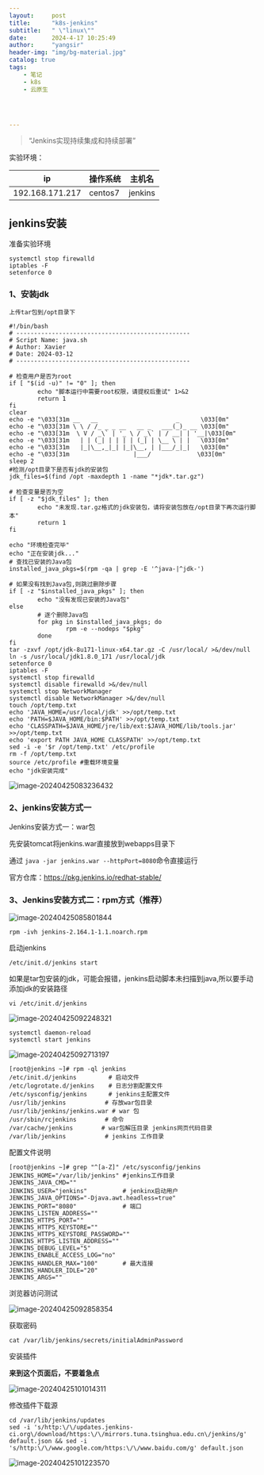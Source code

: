 ```yaml
---
layout:     post
title:      "k8s-jenkins"
subtitle:   " \"linux\""
date:       2024-4-17 10:25:49
author:     "yangsir"
header-img: "img/bg-material.jpg"
catalog: true
tags:
    - 笔记
    - k8s
    - 云原生




---
```


> “Jenkins实现持续集成和持续部署”


<p id = "build"></p>

实验环境：

| ip              | 操作系统 | 主机名  |
| --------------- | -------- | ------- |
| 192.168.171.217 | centos7  | jenkins |



## jenkins安装



准备实验环境

```
systemctl stop firewalld
iptables -F
setenforce 0
```

### 1、安装jdk

```shell
上传tar包到/opt目录下

#!/bin/bash
# -------------------------------------------------
# Script Name: java.sh
# Author: Xavier
# Date: 2024-03-12
# -------------------------------------------------

# 检查用户是否为root
if [ "$(id -u)" != "0" ]; then
        echo "脚本运行中需要root权限，请提权后重试" 1>&2
        return 1
fi
clear
echo -e "\033[31m __   __                      _      \033[0m"
echo -e "\033[31m \ \ / /_ _ _ __   __ _   ___(_)_ __ \033[0m"
echo -e "\033[31m  \ V / _\` | '_ \ / _\` | / __| | '__|\033[0m"
echo -e "\033[31m   | | (_| | | | | (_| | \__ \ | |   \033[0m"
echo -e "\033[31m   |_|\__,_|_| |_|\__, | |___/_|_|   \033[0m"
echo -e "\033[31m                  |___/             \033[0m"
sleep 2
#检测/opt目录下是否有jdk的安装包
jdk_files=$(find /opt -maxdepth 1 -name "*jdk*.tar.gz")

# 检查变量是否为空
if [ -z "$jdk_files" ]; then
        echo "未发现.tar.gz格式的jdk安装包，请将安装包放在/opt目录下再次运行脚本"
        return 1
fi

echo "环境检查完毕"
echo "正在安装jdk..."
# 查找已安装的Java包
installed_java_pkgs=$(rpm -qa | grep -E '^java-|^jdk-')

# 如果没有找到Java包,则跳过删除步骤
if [ -z "$installed_java_pkgs" ]; then
        echo "没有发现已安装的Java包"
else
        # 逐个删除Java包
        for pkg in $installed_java_pkgs; do
                rpm -e --nodeps "$pkg"
        done
fi
tar -zxvf /opt/jdk-8u171-linux-x64.tar.gz -C /usr/local/ >&/dev/null
ln -s /usr/local/jdk1.8.0_171 /usr/local/jdk
setenforce 0
iptables -F
systemctl stop firewalld
systemctl disable firewalld >&/dev/null
systemctl stop NetworkManager
systemctl disable NetworkManager >&/dev/null
touch /opt/temp.txt
echo 'JAVA_HOME=/usr/local/jdk' >>/opt/temp.txt
echo 'PATH=$JAVA_HOME/bin:$PATH' >>/opt/temp.txt
echo 'CLASSPATH=$JAVA_HOME/jre/lib/ext:$JAVA_HOME/lib/tools.jar' >>/opt/temp.txt
echo 'export PATH JAVA_HOME CLASSPATH' >>/opt/temp.txt
sed -i -e '$r /opt/temp.txt' /etc/profile
rm -f /opt/temp.txt
source /etc/profile #重载环境变量
echo "jdk安装完成"
```

![image-20240425083236432](\img\springBoot\image-20240425083236432.png)



### 2、jenkins安装方式一

Jenkins安装方式一：war包

先安装tomcat将jenkins.war直接放到webapps目录下

通过 `java -jar jenkins.war --httpPort=8080`命令直接运行

官方仓库：https://pkg.jenkins.io/redhat-stable/

### 3、Jenkins安装方式二：rpm方式（推荐）

![image-20240425085801844](\img\springBoot\image-20240425085801844.png)

```shell
rpm -ivh jenkins-2.164.1-1.1.noarch.rpm
```

启动jenkins

```shell
/etc/init.d/jenkins start
```

如果是tar包安装的jdk，可能会报错，jenkins启动脚本未扫描到java,所以要手动添加jdk的安装路径

```shell
vi /etc/init.d/jenkins
```

![image-20240425092248321](\img\springBoot\image-20240425092248321.png)

```
systemctl daemon-reload
systemctl start jenkins
```

![image-20240425092713197](\img\springBoot\image-20240425092713197.png)

```shell
[root@jenkins ~]# rpm -ql jenkins
/etc/init.d/jenkins         # 启动文件
/etc/logrotate.d/jenkins    # 日志分割配置文件
/etc/sysconfig/jenkins      # jenkins主配置文件
/usr/lib/jenkins           # 存放war包目录
/usr/lib/jenkins/jenkins.war # war 包 
/usr/sbin/rcjenkins        # 命令
/var/cache/jenkins        # war包解压目录 jenkins网页代码目录
/var/lib/jenkins           # jenkins 工作目录
```



配置文件说明

```shell
[root@jenkins ~]# grep "^[a-Z]" /etc/sysconfig/jenkins
JENKINS_HOME="/var/lib/jenkins"	#jenkins工作目录
JENKINS_JAVA_CMD=""
JENKINS_USER="jenkins"			# jenkinx启动用户
JENKINS_JAVA_OPTIONS="-Djava.awt.headless=true"
JENKINS_PORT="8080"				# 端口
JENKINS_LISTEN_ADDRESS=""
JENKINS_HTTPS_PORT=""
JENKINS_HTTPS_KEYSTORE=""
JENKINS_HTTPS_KEYSTORE_PASSWORD=""
JENKINS_HTTPS_LISTEN_ADDRESS=""
JENKINS_DEBUG_LEVEL="5"
JENKINS_ENABLE_ACCESS_LOG="no"
JENKINS_HANDLER_MAX="100"		# 最大连接
JENKINS_HANDLER_IDLE="20"
JENKINS_ARGS=""
```



浏览器访问测试

![image-20240425092858354](\img\springBoot\image-20240425092858354.png)

获取密码

```shell
cat /var/lib/jenkins/secrets/initialAdminPassword
```



安装插件

**来到这个页面后，不要着急点**

![image-20240425101014311](\img\springBoot\image-20240425101014311.png)



修改插件下载源

```
cd /var/lib/jenkins/updates
sed -i 's/http:\/\/updates.jenkins-ci.org\/download/https:\/\/mirrors.tuna.tsinghua.edu.cn\/jenkins/g' default.json && sed -i 's/http:\/\/www.google.com/https:\/\/www.baidu.com/g' default.json
```

![image-20240425101223570](\img\springBoot\image-20240425101223570.png)



